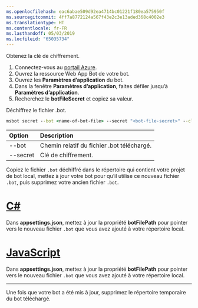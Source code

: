 ```yaml
---
ms.openlocfilehash: eac6abae509d92ea4714bc01221f180ea575950f
ms.sourcegitcommit: 4ff7a8772124a567f43e2c3e13aded368c4002e3
ms.translationtype: HT
ms.contentlocale: fr-FR
ms.lasthandoff: 05/03/2019
ms.locfileid: "65035734"
---
```

Obtenez la clé de chiffrement.

1. Connectez-vous au [portail Azure](http://portal.azure.com/).
1. Ouvrez la ressource Web App Bot de votre bot.
1. Ouvrez les **Paramètres d’application** du bot.
1. Dans la fenêtre **Paramètres d’application**, faites défiler jusqu’à **Paramètres d’application**.
1. Recherchez le **botFileSecret** et copiez sa valeur.

Déchiffrez le fichier .bot.

```cmd
msbot secret --bot <name-of-bot-file> --secret "<bot-file-secret>" --clear
```

| Option | Description |
|:---|:---|
| --bot | Chemin relatif du fichier .bot téléchargé. |
| --secret | Clé de chiffrement. |

Copiez le fichier `.bot` déchiffré dans le répertoire qui contient votre projet de bot local, mettez à jour votre bot pour qu’il utilise ce nouveau fichier `.bot`, puis supprimez votre ancien fichier `.bot`.

# <a name="ctabcsharp"></a>[C#](#tab/csharp)

Dans **appsettings.json**, mettez à jour la propriété **botFilePath** pour pointer vers le nouveau fichier `.bot` que vous avez ajouté à votre répertoire local.

# <a name="javascripttabjavascript"></a>[JavaScript](#tab/javascript)

Dans **appsettings.json**, mettez à jour la propriété **botFilePath** pour pointer vers le nouveau fichier `.bot` que vous avez ajouté à votre répertoire local.

---

Une fois que votre bot a été mis à jour, supprimez le répertoire temporaire du bot téléchargé.
